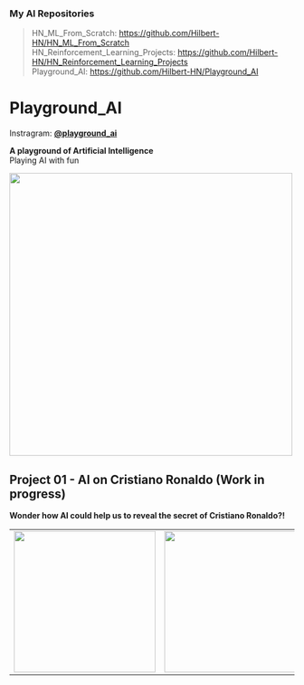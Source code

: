 ### My AI Repositories
> HN_ML_From_Scratch: https://github.com/Hilbert-HN/HN_ML_From_Scratch  
> HN_Reinforcement_Learning_Projects: https://github.com/Hilbert-HN/HN_Reinforcement_Learning_Projects  
> Playground_AI: https://github.com/Hilbert-HN/Playground_AI  

# Playground_AI

Instragram: [**@playground_ai**](https://www.instagram.com/playground_ai/)

**A playground of Artificial Intelligence**  
Playing AI with fun

<img src="https://user-images.githubusercontent.com/40123599/172679536-94924b39-6d55-45a9-8b68-3735f9a910c7.png" width="500" height="500">

## Project 01 -  AI on Cristiano Ronaldo (Work in progress)
**Wonder how AI could help us to reveal the secret of Cristiano Ronaldo?!**


|   |   |   |
|---|---|---|
|<img src="https://user-images.githubusercontent.com/40123599/172683240-c60f2fb1-c80e-4d6b-bcd5-eea9358f5045.jpg" width="250" height="250">|<img src="https://user-images.githubusercontent.com/40123599/172683871-5922b438-cf00-4658-b4cc-2a26c0c140d3.gif" width="250" height="250">|<img src="https://user-images.githubusercontent.com/40123599/172684491-43e42457-8976-4fdf-8ecf-1318b10debf3.png" width="250" height="250">|


